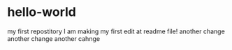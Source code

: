 # hello-world
my first repostitory
I am making my first edit at readme file!
another change
another change
another cahnge
